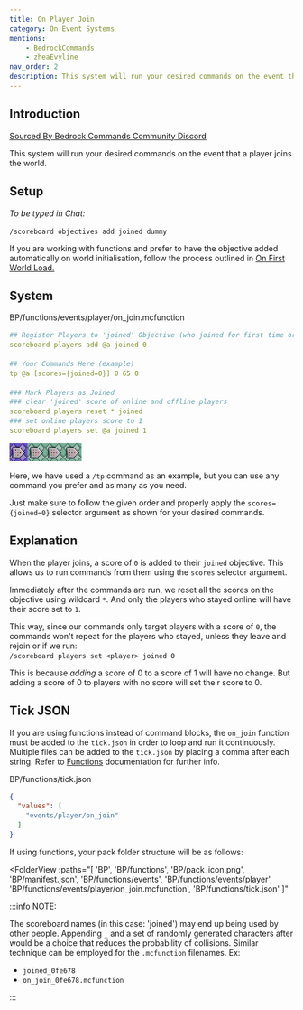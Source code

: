 ```yaml
---
title: On Player Join
category: On Event Systems
mentions:
    - BedrockCommands
    - zheaEvyline
nav_order: 2
description: This system will run your desired commands on the event that a player joins the world.
---
```


## Introduction

[Sourced By Bedrock Commands Community Discord](https://discord.gg/SYstTYx5G5)

This system will run your desired commands on the event that a player joins the world.

## Setup

*To be typed in Chat:*

`/scoreboard objectives add joined dummy`

If you are working with functions and prefer to have the objective added automatically on world initialisation, follow the process outlined in [On First World Load.](/commands/on-first-world-load)

## System

<CodeHeader>BP/functions/events/player/on_join.mcfunction</CodeHeader>

```yaml
## Register Players to 'joined' Objective (who joined for first time or were cleared from it previously)
scoreboard players add @a joined 0

## Your Commands Here (example)
tp @a [scores={joined=0}] 0 65 0

### Mark Players as Joined
### clear 'joined' score of online and offline players
scoreboard players reset * joined
### set online players score to 1
scoreboard players set @a joined 1
```

![Chain Of 4 Command Blocks](/assets/images/commands/commandBlockChain/4.png)

Here, we have used a `/tp` command as an example, but you can use any command you prefer and as many as you need.

Just make sure to follow the given order and properly apply the ` scores={joined=0} ` selector argument as shown for your desired commands.

## Explanation

When the player joins, a score of `0` is added to their `joined` objective. This allows us to run commands from them using the `scores` selector argument.

Immediately after the commands are run, we reset all the scores on the objective using wildcard **` * `**. And only the players who stayed online will have their score set to `1`.

This way, since our commands only target players with a score of `0`, the commands won't repeat for the players who stayed, unless they leave and rejoin or if we run:
<br>`/scoreboard players set <player> joined 0`

This is because *adding* a score of 0 to a score of 1 will have no change. But adding a score of 0 to players with no score will set their score to 0.

## Tick JSON

If you are using functions instead of command blocks, the ` on_join ` function must be added to the ` tick.json ` in order to loop and run it continuously. Multiple files can be added to the ` tick.json ` by placing a comma after each string. Refer to [Functions](/commands/mcfunctions#tick-json) documentation for further info.

<CodeHeader>BP/functions/tick.json</CodeHeader>
```json
{
  "values": [
    "events/player/on_join"
  ]
}
```

If using functions, your pack folder structure will be as follows:

<FolderView
	:paths="[
    'BP',
    'BP/functions',
    'BP/pack_icon.png',
    'BP/manifest.json',
    'BP/functions/events',
    'BP/functions/events/player',
    'BP/functions/events/player/on_join.mcfunction',
    'BP/functions/tick.json'
]"
></FolderView>

:::info NOTE:

The scoreboard names (in this case: 'joined') may end up being used by other people. Appending ` _ ` and a set of randomly generated characters after would be a choice that reduces the probability of collisions. Similar technique can be employed for the ` .mcfunction ` filenames. Ex:
- ` joined_0fe678 `
- ` on_join_0fe678.mcfunction `

:::
